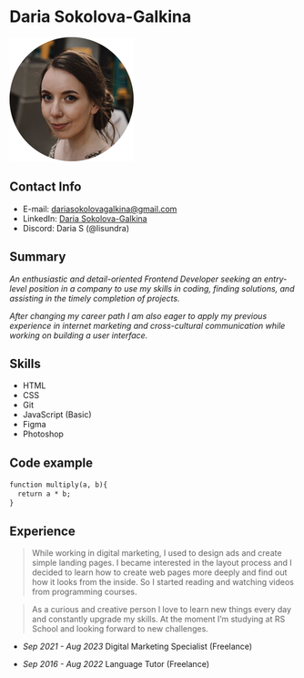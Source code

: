 # Daria Sokolova-Galkina
![Profile-photo](photo.png)

## Contact Info
* E-mail: dariasokolovagalkina@gmail.com
* LinkedIn: [Daria Sokolova-Galkina](https://www.linkedin.com/in/daria-sokolova-galkina-723251262)
* Discord: Daria S (@lisundra)

## Summary
*An enthusiastic and detail-oriented Frontend Developer seeking an entry-level position in a company to use my skills in coding, finding solutions, and assisting in the timely completion of projects.*

*After changing my career path I am also eager to apply my previous experience in internet marketing and cross-cultural communication while working on building a user interface.*

## Skills
* HTML
* CSS
* Git
* JavaScript (Basic)
* Figma
* Photoshop

## Code example
```
function multiply(a, b){
  return a * b;
}
```

## Experience
>While working in digital marketing, I used to design ads and create simple landing pages. I became interested in the layout process and I decided to learn how to create web pages more deeply and find out how it looks from the inside. So I started reading and watching videos from programming courses. 

>As a curious and creative person I love to learn new things every day and constantly upgrade my skills. 
At the moment I’m studying at RS School and looking forward to new challenges.

- *Sep 2021 - Aug 2023* Digital Marketing Specialist (Freelance)

- *Sep 2016 - Aug 2022* Language Tutor (Freelance)




